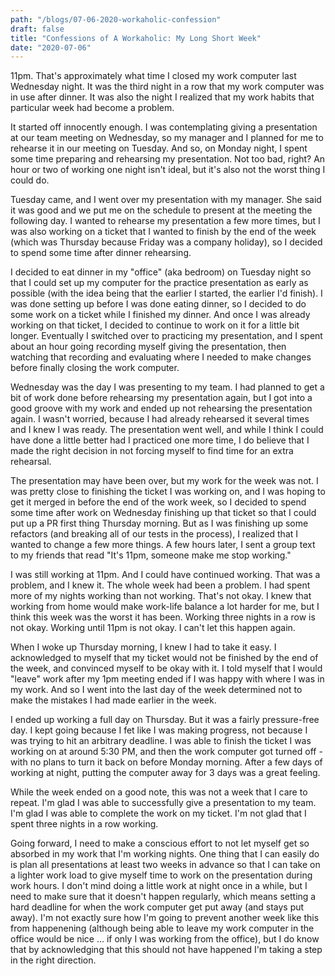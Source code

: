 ```yaml
---
path: "/blogs/07-06-2020-workaholic-confession"
draft: false 
title: "Confessions of A Workaholic: My Long Short Week"
date: "2020-07-06"
---
```


11pm. That's approximately what time I closed my work computer last Wednesday night. It was the third night in a row that my work computer was in use after dinner. It was also the night I realized that my work habits that particular week had become a problem.

It started off innocently enough. I was contemplating giving a presentation at our team meeting on Wednesday, so my manager and I planned for me to rehearse it in our meeting on Tuesday. And so, on Monday night, I spent some time preparing and rehearsing my presentation. Not too bad, right? An hour or two of working one night isn't ideal, but it's also not the worst thing I could do.

Tuesday came, and I went over my presentation with my manager. She said it was good and we put me on the schedule to present at the meeting the following day. I wanted to rehearse my presentation a few more times, but I was also working on a ticket that I wanted to finish by the end of the week (which was Thursday because Friday was a company holiday), so I decided to spend some time after dinner rehearsing.

I decided to eat dinner in my "office" (aka bedroom) on Tuesday night so that I could set up my computer for the practice presentation as early as possible (with the idea being that the earlier I started, the earlier I'd finish). I was done setting up before I was done eating dinner, so I decided to do some work on a ticket while I finished my dinner. And once I was already working on that ticket, I decided to continue to work on it for a little bit longer. Eventually I switched over to practicing my presentation, and I spent about an hour going recording myself giving the presentation, then watching that recording and evaluating where I needed to make changes before finally closing the work computer.

Wednesday was the day I was presenting to my team. I had planned to get a bit of work done before rehearsing my presentation again, but I got into a good groove with my work and ended up not rehearsing the presentation again. I wasn't worried, because I had already rehearsed it several times and I knew I was ready. The presentation went well, and while I think I could have done a little better had I practiced one more time, I do believe that I made the right decision in not forcing myself to find time for an extra rehearsal.

The presentation may have been over, but my work for the week was not. I was pretty close to finishing the ticket I was working on, and I was hoping to get it merged in before the end of the work week, so I decided to spend some time after work on Wednesday finishing up that ticket so that I could put up a PR first thing Thursday morning. But as I was finishing up some refactors (and breaking all of our tests in the process), I realized that I wanted to change a few more things. A few hours later, I sent a group text to my friends that read "It's 11pm, someone make me stop working."

I was still working at 11pm. And I could have continued working. That was a problem, and I knew it. The whole week had been a problem. I had spent more of my nights working than not working. That's not okay. I knew that working from home would make work-life balance a lot harder for me, but I think this week was the worst it has been. Working three nights in a row is not okay. Working until 11pm is not okay. I can't let this happen again.

When I woke up Thursday morning, I knew I had to take it easy. I acknowledged to myself that my ticket would not be finished by the end of the week, and convinced myself to be okay with it. I told myself that I would "leave" work after my 1pm meeting ended if I was happy with where I was in my work. And so I went into the last day of the week determined not to make the mistakes I had made earlier in the week.

I ended up working a full day on Thursday. But it was a fairly pressure-free day. I kept going because I fet like I was making progress, not because I was trying to hit an arbitrary deadline. I was able to finish the ticket I was working on at around 5:30 PM, and then the work computer got turned off - with no plans to turn it back on before Monday morning. After a few days of working at night, putting the computer away for 3 days was a great feeling.

While the week ended on a good note, this was not a week that I care to repeat. I'm glad I was able to successfully give a presentation to my team. I'm glad I was able to complete the work on my ticket. I'm not glad that I spent three nights in a row working.

Going forward, I need to make a conscious effort to not let myself get so absorbed in my work that I'm working nights. One thing that I can easily do is plan all presentations at least two weeks in advance so that I can take on a lighter work load to give myself time to work on the presentation during work hours. I don't mind doing a little work at night once in a while, but I need to make sure that it doesn't happen regularly, which means setting a hard deadline for when the work computer get put away (and stays put away). I'm not exactly sure how I'm going to prevent another week like this from happenening (although being able to leave my work computer in the office would be nice ... if only I was working from the office), but I do know that by acknowledging that this should not have happened I'm taking a step in the right direction.